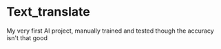 # Text_translate

My very first AI project, manually trained and tested though the accuracy isn't that good
